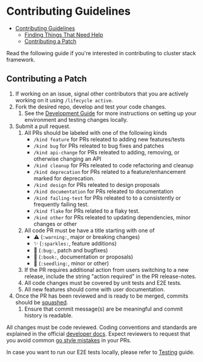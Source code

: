 # Contributing Guidelines

<!-- START doctoc generated TOC please keep comment here to allow auto update -->
<!-- DON'T EDIT THIS SECTION, INSTEAD RE-RUN doctoc TO UPDATE -->

- [Contributing Guidelines](#contributing-guidelines)
  - [Finding Things That Need Help](#finding-things-that-need-help)
  - [Contributing a Patch](#contributing-a-patch)

<!-- END doctoc generated TOC please keep comment here to allow auto update -->

Read the following guide if you're interested in contributing to cluster stack framework.


## Contributing a Patch

1. If working on an issue, signal other contributors that you are actively working on it using `/lifecycle active`.
2. Fork the desired repo, develop and test your code changes.
   1. See the [Development Guide](docs/developers/development.md) for more instructions on setting up your environment and testing changes locally.
3. Submit a pull request.
   1. All PRs should be labeled with one of the following kinds
      - `/kind feature` for PRs releated to adding new features/tests
      - `/kind bug` for PRs releated to bug fixes and patches
      - `/kind api-change` for PRs releated to adding, removing, or otherwise changing an API
      - `/kind cleanup` for PRs releated to code refactoring and cleanup
      - `/kind deprecation` for PRs related to a feature/enhancement marked for deprecation.
      - `/kind design` for PRs releated to design proposals
      - `/kind documentation` for PRs releated to documentation
      - `/kind failing-test` for PRs releated to to a consistently or frequently failing test.
      - `/kind flake` for PRs related to a flaky test.
      - `/kind other` for PRs releated to updating dependencies, minor changes or other
   2. All code PR must be have a title starting with one of
      - ⚠️ (`:warning:`, major or breaking changes)
      - ✨ (`:sparkles:`, feature additions)
      - 🐛 (`:bug:`, patch and bugfixes)
      - 📖 (`:book:`, documentation or proposals)
      - 🌱 (`:seedling:`, minor or other)
   3. If the PR requires additional action from users switching to a new release, include the string "action required" in the PR release-notes.
   4. All code changes must be covered by unit tests and E2E tests.
   5. All new features should come with user documentation.
4. Once the PR has been reviewed and is ready to be merged, commits should be [squashed](https://github.com/kubernetes/community/blob/master/contributors/guide/github-workflow.md#squash-commits).
   1. Ensure that commit message(s) are be meaningful and commit history is readable.

All changes must be code reviewed. Coding conventions and standards are explained in the official [developer docs](https://github.com/kubernetes/community/tree/master/contributors/devel). Expect reviewers to request that you avoid common [go style mistakes](https://github.com/golang/go/wiki/CodeReviewComments) in your PRs.

In case you want to run our E2E tests locally, please refer to [Testing](docs/developers/development.md#submitting-prs-and-testing) guide.
